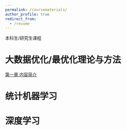 ```yaml
---
permalink: /coursematerials/
author_profile: true
redirect_from:
  - /resume
---
```

本科生/研究生课程

大数据优化/最优化理论与方法
======
[第一章  内容简介](https://zhenhuapeng.github.io/files/OPTS0.pdf)

统计机器学习
======

深度学习
======
